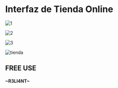 # Interfaz de Tienda Online

![1](https://user-images.githubusercontent.com/75953873/177410797-3e06e06a-29f4-4526-b4e3-a05f1b15d2a4.png)

![2](https://user-images.githubusercontent.com/75953873/177410812-264b9a82-a749-4c5d-93dd-975fbf4eb1cc.png)

![3](https://user-images.githubusercontent.com/75953873/177410830-5c1210ac-b11b-45a2-b5ac-d551e9f2b3f3.png)

![tienda](https://user-images.githubusercontent.com/75953873/177410873-db39b0c5-685e-4c9b-9fdc-eb0e746e2518.gif)



##  FREE USE
#### ~R3LI4NT~
